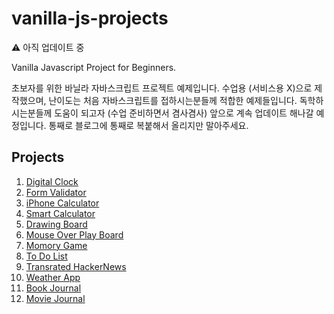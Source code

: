 # vanilla-js-projects

⚠️ 아직 업데이트 중

Vanilla Javascript Project for Beginners.  

초보자를 위한 바닐라 자바스크립트 프로젝트 예제입니다. 수업용 (서비스용 X)으로 제작했으며, 난이도는 처음 자바스크립트를 접하시는분들께 적합한 예제들입니다. 독학하시는분들께 도움이 되고자 (수업 준비하면서 겸사겸사) 앞으로 계속 업데이트 해나갈 예정입니다. 통째로 블로그에 통째로 복붙해서 올리지만 말아주세요.

## Projects

1. [Digital Clock](https://github.com/coach-oox/digital-clock)
2. [Form Validator](https://coach-oox.github.io/form-validation/)
3. [iPhone Calculator]()
4. [Smart Calculator]()
5. [Drawing Board](https://coach-oox.github.io/simple-drawing-board/)
6. [Mouse Over Play Board]()
7. [Momory Game]()
8. [To Do List]()
9. [Transrated HackerNews]()
10. [Weather App]()
11. [Book Journal]()
12. [Movie Journal]()
